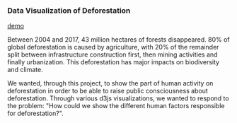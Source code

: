 
### Data Visualization of Deforestation

[demo](https://pltreger.github.io/Deforestation/)

Between 2004 and 2017, 43 million hectares of forests disappeared. 80% of global deforestation is caused by agriculture, with 20% of the remainder split between infrastructure construction first, then mining activities and finally urbanization. This deforestation has major impacts on biodiversity and climate.

We wanted, through this project, to show the part of human activity on deforestation in order to be able to raise public consciousness about deforestation. Through various d3js visualizations, we wanted to respond to the problem: "How could we show the different human factors responsible for deforestation?".
